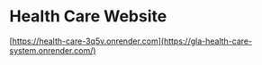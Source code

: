 # Health Care Website
[https://health-care-3q5v.onrender.com](https://gla-health-care-system.onrender.com/)



